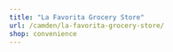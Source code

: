 ```yaml
---
title: "La Favorita Grocery Store"
url: /camden/la-favorita-grocery-store/
shop: convenience
---
```

